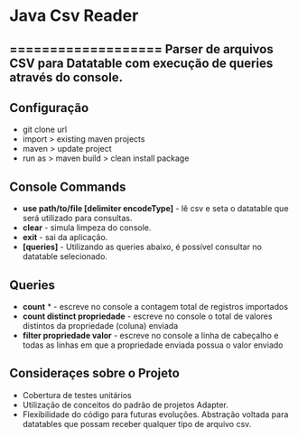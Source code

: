 # Java Csv Reader
===================
Parser de arquivos CSV para Datatable com execução de queries através do console.
-------------------


Configuração
-------------
- git clone url 
- import > existing maven projects
- maven > update project
- run as > maven build > clean install package


Console Commands
-------------
- **use path/to/file [delimiter encodeType]** - lê csv e seta o datatable que será utilizado para consultas.
- **clear** - simula limpeza do console.
- **exit** - sai da aplicação.
- **[queries]** - Utilizando as queries abaixo, é possível consultar no datatable selecionado.


Queries
-------------
- **count** * - escreve no console a contagem total de registros importados
- **count distinct propriedade** - escreve no console o total de valores distintos da propriedade (coluna) enviada 
- **filter propriedade valor** - escreve no console a linha de cabeçalho e todas as linhas em que a propriedade enviada possua o valor enviado 


Consideraçes sobre o Projeto
-------------
- Cobertura de testes unitários
- Utilização de conceitos do padrão de projetos Adapter.
- Flexibilidade do código para futuras evoluções. Abstração voltada para datatables que possam receber qualquer tipo de arquivo csv.
